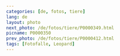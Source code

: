 ```yaml
---
categories: [de, fotos, tiere]
lang: de
layout: photo
next_photo: /de/fotos/tiere/P0000349.html
picname: P0000350
prev_photo: /de/fotos/tiere/P0000412.html
tags: [Fotofalle, Leopard]
---
```

